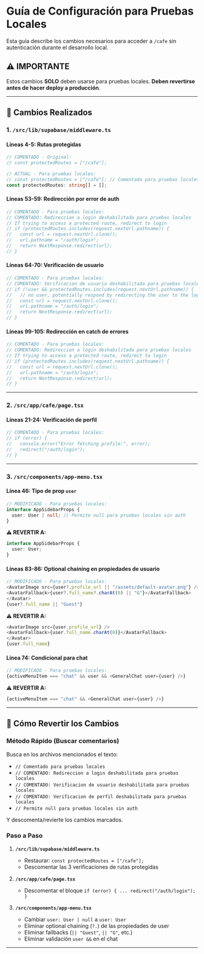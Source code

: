 # Guía de Configuración para Pruebas Locales

Esta guía describe los cambios necesarios para acceder a `/cafe` sin autenticación durante el desarrollo local.

## ⚠️ IMPORTANTE
Estos cambios **SOLO** deben usarse para pruebas locales. **Deben revertirse antes de hacer deploy a producción**.

---

## 🔧 Cambios Realizados

### 1. `/src/lib/supabase/middleware.ts`

#### Líneas 4-5: Rutas protegidas
```typescript
// COMENTADO - Original:
// const protectedRoutes = ["/cafe"];

// ACTUAL - Para pruebas locales:
// const protectedRoutes = ["/cafe"]; // Comentado para pruebas locales
const protectedRoutes: string[] = [];
```

#### Líneas 53-59: Redirección por error de auth
```typescript
// COMENTADO - Para pruebas locales:
// COMENTADO: Redireccion a login deshabilitada para pruebas locales
// If trying to access a protected route, redirect to login
// if (protectedRoutes.includes(request.nextUrl.pathname)) {
//   const url = request.nextUrl.clone();
//   url.pathname = "/auth/login";
//   return NextResponse.redirect(url);
// }
```

#### Líneas 64-70: Verificación de usuario
```typescript
// COMENTADO - Para pruebas locales:
// COMENTADO: Verificacion de usuario deshabilitada para pruebas locales
// if (!user && protectedRoutes.includes(request.nextUrl.pathname)) {
//   // no user, potentially respond by redirecting the user to the login page
//   const url = request.nextUrl.clone();
//   url.pathname = "/auth/login";
//   return NextResponse.redirect(url);
// }
```

#### Líneas 99-105: Redirección en catch de errores
```typescript
// COMENTADO - Para pruebas locales:
// COMENTADO: Redireccion a login deshabilitada para pruebas locales
// If trying to access a protected route, redirect to login
// if (protectedRoutes.includes(request.nextUrl.pathname)) {
//   const url = request.nextUrl.clone();
//   url.pathname = "/auth/login";
//   return NextResponse.redirect(url);
// }
```

---

### 2. `/src/app/cafe/page.tsx`

#### Líneas 21-24: Verificación de perfil
```typescript
// COMENTADO - Para pruebas locales:
// if (error) {
//   console.error("Error fetching profile:", error);
//   redirect("/auth/login");
// }
```

---

### 3. `/src/components/app-menu.tsx`

#### Línea 46: Tipo de prop `user`
```typescript
// MODIFICADO - Para pruebas locales:
interface AppSidebarProps {
  user: User | null; // Permite null para pruebas locales sin auth
}
```

**⚠️ REVERTIR A:**
```typescript
interface AppSidebarProps {
  user: User;
}
```

#### Líneas 83-86: Optional chaining en propiedades de usuario
```typescript
// MODIFICADO - Para pruebas locales:
<AvatarImage src={user?.profile_url || "/assets/default-avatar.png"} />
<AvatarFallback>{user?.full_name?.charAt(0) || "G"}</AvatarFallback>
</Avatar>
{user?.full_name || "Guest"}
```

**⚠️ REVERTIR A:**
```typescript
<AvatarImage src={user.profile_url} />
<AvatarFallback>{user.full_name.charAt(0)}</AvatarFallback>
</Avatar>
{user.full_name}
```

#### Línea 74: Condicional para chat
```typescript
// MODIFICADO - Para pruebas locales:
{activeMenuItem === "chat" && user && <GeneralChat user={user} />}
```

**⚠️ REVERTIR A:**
```typescript
{activeMenuItem === "chat" && <GeneralChat user={user} />}
```

---

## 🔄 Cómo Revertir los Cambios

### Método Rápido (Buscar comentarios)
Busca en los archivos mencionados el texto:
- `// Comentado para pruebas locales`
- `// COMENTADO: Redireccion a login deshabilitada para pruebas locales`
- `// COMENTADO: Verificacion de usuario deshabilitada para pruebas locales`
- `// COMENTADO: Verificacion de perfil deshabilitada para pruebas locales`
- `// Permite null para pruebas locales sin auth`

Y descomenta/revierte los cambios marcados.

### Paso a Paso

1. **`/src/lib/supabase/middleware.ts`**
   - Restaurar: `const protectedRoutes = ["/cafe"];`
   - Descomentar las 3 verificaciones de rutas protegidas

2. **`/src/app/cafe/page.tsx`**
   - Descomentar el bloque `if (error) { ... redirect("/auth/login"); }`

3. **`/src/components/app-menu.tsx`**
   - Cambiar `user: User | null` a `user: User`
   - Eliminar optional chaining (`?.`) de las propiedades de user
   - Eliminar fallbacks (`|| "Guest"`, `|| "G"`, etc.)
   - Eliminar validación `user &&` en el chat

---